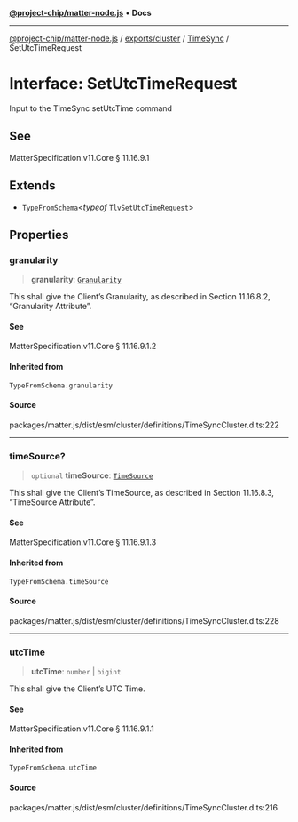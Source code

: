 [**@project-chip/matter-node.js**](../../../../../README.md) • **Docs**

***

[@project-chip/matter-node.js](../../../../../modules.md) / [exports/cluster](../../../README.md) / [TimeSync](../README.md) / SetUtcTimeRequest

# Interface: SetUtcTimeRequest

Input to the TimeSync setUtcTime command

## See

MatterSpecification.v11.Core § 11.16.9.1

## Extends

- [`TypeFromSchema`](../../../../tlv/README.md#typefromschemas)\<*typeof* [`TlvSetUtcTimeRequest`](../README.md#tlvsetutctimerequest)\>

## Properties

### granularity

> **granularity**: [`Granularity`](../enumerations/Granularity.md)

This shall give the Client’s Granularity, as described in Section 11.16.8.2, “Granularity Attribute”.

#### See

MatterSpecification.v11.Core § 11.16.9.1.2

#### Inherited from

`TypeFromSchema.granularity`

#### Source

packages/matter.js/dist/esm/cluster/definitions/TimeSyncCluster.d.ts:222

***

### timeSource?

> `optional` **timeSource**: [`TimeSource`](../enumerations/TimeSource.md)

This shall give the Client’s TimeSource, as described in Section 11.16.8.3, “TimeSource Attribute”.

#### See

MatterSpecification.v11.Core § 11.16.9.1.3

#### Inherited from

`TypeFromSchema.timeSource`

#### Source

packages/matter.js/dist/esm/cluster/definitions/TimeSyncCluster.d.ts:228

***

### utcTime

> **utcTime**: `number` \| `bigint`

This shall give the Client’s UTC Time.

#### See

MatterSpecification.v11.Core § 11.16.9.1.1

#### Inherited from

`TypeFromSchema.utcTime`

#### Source

packages/matter.js/dist/esm/cluster/definitions/TimeSyncCluster.d.ts:216
